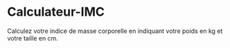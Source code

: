 # Calculateur-IMC
Calculez votre indice de masse corporelle en indiquant votre poids en kg et votre taille en cm.
